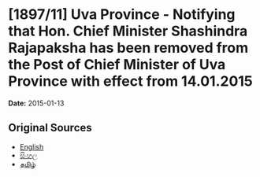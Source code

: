 # [1897/11] Uva Province - Notifying that Hon. Chief Minister Shashindra Rajapaksha has been removed from the Post of Chief Minister of Uva Province with effect from 14.01.2015

**Date:** 2015-01-13

## Original Sources

- [English](https://documents.gov.lk/view/extra-gazettes/2015/1/1897-11_E.pdf)
- [සිංහල](https://documents.gov.lk/view/extra-gazettes/2015/1/1897-11_S.pdf)
- [தமிழ்](https://documents.gov.lk/view/extra-gazettes/2015/1/1897-11_T.pdf)
